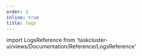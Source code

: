 ```yaml
---
order: 2
inline: true
title: logs
---
```


import LogsReference from 'taskcluster-ui/views/Documentation/Reference/LogsReference'

<LogsReference serviceName="queue" />
